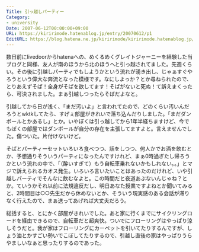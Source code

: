 ```yaml
---
Title: 引っ越しパーティー
Category:
- university
Date: 2007-06-12T00:00:00+09:00
URL: https://kiririmode.hatenablog.jp/entry/20070612/p1
EditURL: https://blog.hatena.ne.jp/kiririmode/kiririmode.hatenablog.jp/atom/entry/8454420450078217243
---
```



数日前にlivedoorからhatenaへの、めくるめくグレイトジャーニーを経験した当ブログと同様、友人が南のほうから北のほうへと引っ越されてました。先週くらい。その後に引越しパーティでもしようかという流れが湧き出し、じゃぁすぐやろうという偉大な奔流となった模様です。なにしよっか？とか尋ねられたので、とりあえずそば！全身がそばを欲してます！そばがないと死ぬ！て訴えまくったら、可決されました。まぁ引越しつったらそばだよなと。


引越してから日が浅く、「まだ汚いよ」と言われてたので、どのくらい汚いんだろうとwktkしてたら、すげぇ部屋がきれいで落ち込んだりしました。「まだダンボールとかあるし」とか。いやぼくは引っ越してから1年半経ちますけど、今でもぼくの部屋ではダンボールが自分の存在を主張してますよと。言えませんでした。傷ついた。片付けないけど。


そばとパーティーセットいろいろ食べつつ、話をしつつ、何人かでお酒を飲むとか、予想通りそういうパーティになったんですけれど、まぁ0時過ぎたし帰ろうかという流れの中で、「（酔いすぎて）もう自転車乗れないかもしれない。。」とマジで訴えられるカオス発生。いろいろ言いたいことはあったのだけれど、いや引越しパーティでそんなに飲むなよと。この時間だと夜道あぶないんじゃね？とか。ていうかそれ以前に法規違反だし、明日あなた授業ですよねとか聞いてみると、2時間目は○○先生だから休めないとか、そういう現実感のある会話が滞りなく行えたので、まぁ送ってあげれば大丈夫だろう。


総括すると、とにかく部屋がきれいでした。あと家に行くまでにサイクリングロードを経由できるので、自転車だと超爽快。ついでにフローリングはやっぱり涼しそうだと。我が家はフローリングにカーペットを引いてたりするんですが、しょう油とかすごい勢いでこぼしてたりするので、引越し直後の家はやっぱりうらやましいなぁと思ったりするのであった。
